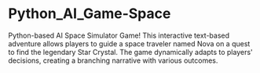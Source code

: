 # Python_AI_Game-Space

Python-based AI Space Simulator Game! This interactive text-based adventure allows players to guide a space traveler named Nova on a quest to find the legendary Star Crystal. The game dynamically adapts to players' decisions, creating a branching narrative with various outcomes.


